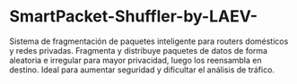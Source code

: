 # SmartPacket-Shuffler-by-LAEV-
Sistema de fragmentación de paquetes inteligente para routers domésticos y redes privadas. Fragmenta y distribuye paquetes de datos de forma aleatoria e irregular para mayor privacidad, luego los reensambla en destino. Ideal para aumentar seguridad y dificultar el análisis de tráfico.
